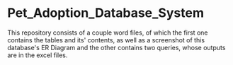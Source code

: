 # Pet_Adoption_Database_System
This repository consists of a couple word files, of which the first one contains the tables and its' contents, as well as a screenshot of this database's ER Diagram and the other contains two queries, whose outputs are in the excel files.
